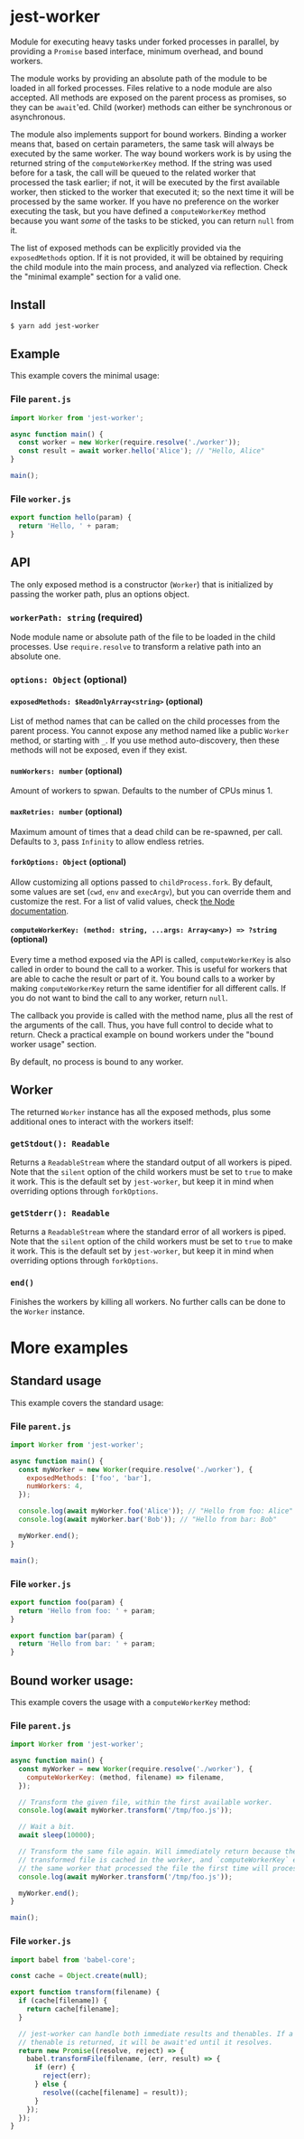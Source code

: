 # jest-worker

Module for executing heavy tasks under forked processes in parallel, by
providing a `Promise` based interface, minimum overhead, and bound workers.

The module works by providing an absolute path of the module to be loaded in all
forked processes. Files relative to a node module are also accepted. All methods
are exposed on the parent process as promises, so they can be `await`'ed. Child
(worker) methods can either be synchronous or asynchronous.

The module also implements support for bound workers. Binding a worker means
that, based on certain parameters, the same task will always be executed by the
same worker. The way bound workers work is by using the returned string of the
`computeWorkerKey` method. If the string was used before for a task, the call
will be queued to the related worker that processed the task earlier; if not, it
will be executed by the first available worker, then sticked to the worker that
executed it; so the next time it will be processed by the same worker. If you
have no preference on the worker executing the task, but you have defined a
`computeWorkerKey` method because you want _some_ of the tasks to be sticked,
you can return `null` from it.

The list of exposed methods can be explicitly provided via the `exposedMethods`
option. If it is not provided, it will be obtained by requiring the child module
into the main process, and analyzed via reflection. Check the "minimal example"
section for a valid one.

## Install

```sh
$ yarn add jest-worker
```

## Example

This example covers the minimal usage:

### File `parent.js`

```javascript
import Worker from 'jest-worker';

async function main() {
  const worker = new Worker(require.resolve('./worker'));
  const result = await worker.hello('Alice'); // "Hello, Alice"
}

main();
```

### File `worker.js`

```javascript
export function hello(param) {
  return 'Hello, ' + param;
}
```

## API

The only exposed method is a constructor (`Worker`) that is initialized by
passing the worker path, plus an options object.

### `workerPath: string` (required)

Node module name or absolute path of the file to be loaded in the child
processes. Use `require.resolve` to transform a relative path into an absolute
one.

### `options: Object` (optional)

#### `exposedMethods: $ReadOnlyArray<string>` (optional)

List of method names that can be called on the child processes from the parent
process. You cannot expose any method named like a public `Worker` method, or
starting with `_`. If you use method auto-discovery, then these methods will not
be exposed, even if they exist.

#### `numWorkers: number` (optional)

Amount of workers to spwan. Defaults to the number of CPUs minus 1.

#### `maxRetries: number` (optional)

Maximum amount of times that a dead child can be re-spawned, per call. Defaults
to `3`, pass `Infinity` to allow endless retries.

#### `forkOptions: Object` (optional)

Allow customizing all options passed to `childProcess.fork`. By default, some
values are set (`cwd`, `env` and `execArgv`), but you can override them and
customize the rest. For a list of valid values, check
[the Node documentation](https://nodejs.org/api/child_process.html#child_process_child_process_fork_modulepath_args_options).

#### `computeWorkerKey: (method: string, ...args: Array<any>) => ?string` (optional)

Every time a method exposed via the API is called, `computeWorkerKey` is also
called in order to bound the call to a worker. This is useful for workers that
are able to cache the result or part of it. You bound calls to a worker by
making `computeWorkerKey` return the same identifier for all different calls. If
you do not want to bind the call to any worker, return `null`.

The callback you provide is called with the method name, plus all the rest of
the arguments of the call. Thus, you have full control to decide what to return.
Check a practical example on bound workers under the "bound worker usage"
section.

By default, no process is bound to any worker.

## Worker

The returned `Worker` instance has all the exposed methods, plus some additional
ones to interact with the workers itself:

### `getStdout(): Readable`

Returns a `ReadableStream` where the standard output of all workers is piped.
Note that the `silent` option of the child workers must be set to `true` to make
it work. This is the default set by `jest-worker`, but keep it in mind when
overriding options through `forkOptions`.

### `getStderr(): Readable`

Returns a `ReadableStream` where the standard error of all workers is piped.
Note that the `silent` option of the child workers must be set to `true` to make
it work. This is the default set by `jest-worker`, but keep it in mind when
overriding options through `forkOptions`.

### `end()`

Finishes the workers by killing all workers. No further calls can be done to the
`Worker` instance.

# More examples

## Standard usage

This example covers the standard usage:

### File `parent.js`

```javascript
import Worker from 'jest-worker';

async function main() {
  const myWorker = new Worker(require.resolve('./worker'), {
    exposedMethods: ['foo', 'bar'],
    numWorkers: 4,
  });

  console.log(await myWorker.foo('Alice')); // "Hello from foo: Alice"
  console.log(await myWorker.bar('Bob')); // "Hello from bar: Bob"

  myWorker.end();
}

main();
```

### File `worker.js`

```javascript
export function foo(param) {
  return 'Hello from foo: ' + param;
}

export function bar(param) {
  return 'Hello from bar: ' + param;
}
```

## Bound worker usage:

This example covers the usage with a `computeWorkerKey` method:

### File `parent.js`

```javascript
import Worker from 'jest-worker';

async function main() {
  const myWorker = new Worker(require.resolve('./worker'), {
    computeWorkerKey: (method, filename) => filename,
  });

  // Transform the given file, within the first available worker.
  console.log(await myWorker.transform('/tmp/foo.js'));

  // Wait a bit.
  await sleep(10000);

  // Transform the same file again. Will immediately return because the
  // transformed file is cached in the worker, and `computeWorkerKey` ensures
  // the same worker that processed the file the first time will process it now.
  console.log(await myWorker.transform('/tmp/foo.js'));

  myWorker.end();
}

main();
```

### File `worker.js`

```javascript
import babel from 'babel-core';

const cache = Object.create(null);

export function transform(filename) {
  if (cache[filename]) {
    return cache[filename];
  }

  // jest-worker can handle both immediate results and thenables. If a
  // thenable is returned, it will be await'ed until it resolves.
  return new Promise((resolve, reject) => {
    babel.transformFile(filename, (err, result) => {
      if (err) {
        reject(err);
      } else {
        resolve((cache[filename] = result));
      }
    });
  });
}
```
